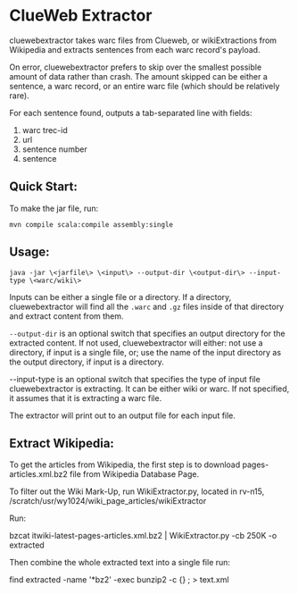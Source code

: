 ClueWeb Extractor
================
cluewebextractor takes warc files from Clueweb, or wikiExtractions from Wikipedia
and extracts sentences from each warc record's payload.

On error, cluewebextractor prefers to skip over the smallest possible amount of
data rather than crash. The amount skipped can be either a sentence, a warc
record, or an entire warc file (which should be relatively rare).

For each sentence found, outputs a tab-separated line with fields:

1. warc trec-id
2. url
3. sentence number
4. sentence

Quick Start:
------------

To make the jar file, run:

    mvn compile scala:compile assembly:single

Usage:
------

    java -jar \<jarfile\> \<input\> --output-dir \<output-dir\> --input-type \<warc/wiki\>

Inputs can be either a single file or a directory. If a directory,
cluewebextractor will find all the `.warc` and `.gz` files inside of that
directory and extract content from them.

`--output-dir` is an optional switch that specifies an output directory for the
extracted content. If not used, cluewebextractor will either: not use a
directory, if input is a single file, or; use the name of the input directory
as the output directory, if input is a directory.

 --input-type is an optional switch that specifies the type of input file 
cluewebextractor is extracting. It can be either wiki or warc. If not specified,
it assumes that it is extracting a warc file.

The extractor will print out to an output file for each input file.

Extract Wikipedia:
------------------

To get the articles from Wikipedia, the first step is to download pages-articles.xml.bz2
file from Wikipedia Database Page. 

To filter out the Wiki Mark-Up, run WikiExtractor.py, located in rv-n15,
/scratch/usr/wy1024/wiki_page_articles/wikiExtractor

Run:

bzcat itwiki-latest-pages-articles.xml.bz2 | WikiExtractor.py -cb 250K -o extracted

Then combine the whole extracted text into a single file run:

find extracted -name '*bz2' -exec bunzip2 -c {} \; > text.xml
